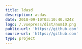 ```yaml
---
title: ldasd
description: asdas
date: 2018-09-10T03:10:40.424Z
logo: /.vuepress/dist/num10.png
public-url: 'https://github.com'
source-url: 'https://github.com'
type: project
---
```


